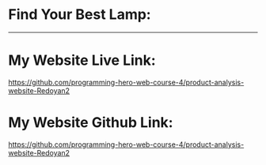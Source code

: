 Find Your Best Lamp: <a name="TOP"></a>
===================

- - - - 
# My Website Live Link:  #
   https://github.com/programming-hero-web-course-4/product-analysis-website-Redoyan2



# My Website Github Link:  #
   https://github.com/programming-hero-web-course-4/product-analysis-website-Redoyan2 